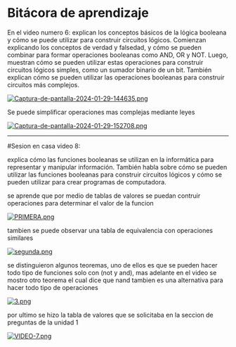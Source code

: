 # Bitácora de aprendizaje

En el video numero 6:
explican los conceptos básicos de la lógica booleana y cómo se puede utilizar para construir circuitos lógicos. Comienzan explicando los conceptos de verdad y falsedad, y cómo se pueden combinar para formar operaciones booleanas como AND, OR y NOT. Luego, muestran cómo se pueden utilizar estas operaciones para construir circuitos lógicos simples, como un sumador binario de un bit. También explican cómo se pueden utilizar las operaciones booleanas para construir circuitos más complejos.

[![Captura-de-pantalla-2024-01-29-144635.png](https://i.postimg.cc/DybzPpkd/Captura-de-pantalla-2024-01-29-144635.png)](https://postimg.cc/MvqxWDGv)

Se puede simplificar operaciones mas complejas mediante leyes 

[![Captura-de-pantalla-2024-01-29-152708.png](https://i.postimg.cc/sDShggXr/Captura-de-pantalla-2024-01-29-152708.png)](https://postimg.cc/KRGz9FBq)

-----------------------------------------------------------------------------------------------------------------------------------------------------------------

#Sesion en casa video 8:

explica cómo las funciones booleanas se utilizan en la informática para representar y manipular información. También habla sobre cómo se pueden utilizar las funciones booleanas para construir circuitos lógicos y cómo se pueden utilizar para crear programas de computadora.

se aprende que por medio de tablas de valores se puedan contruir operaciones para determinar el valor de la funcion

[![PRIMERA.png](https://i.postimg.cc/J4tp5gYJ/PRIMERA.png)](https://postimg.cc/VdQ9Y78L)

tambien se puede observar una tabla de equivalencia con operaciones similares

[![segunda.png](https://i.postimg.cc/3JkpdHWy/segunda.png)](https://postimg.cc/kBdDpzQ9)

se distinguieron algunos teoremas, uno de ellos es que se pueden hacer todo tipo de funciones solo con (not y and), mas adelante en el video se mostro otro teorema el cual dice que nand tambien es una alternativa para hacer todo tipo de operaciones

[![3.png](https://i.postimg.cc/rpMNdYvv/3.png)](https://postimg.cc/0zXwFZ5f)

por ultimo se hizo la tabla de valores que se solicitaba en la seccion de preguntas de la unidad 1 

[![VIDEO-7.png](https://i.postimg.cc/YCYH38dr/VIDEO-7.png)](https://postimg.cc/DSvHfQVH)
